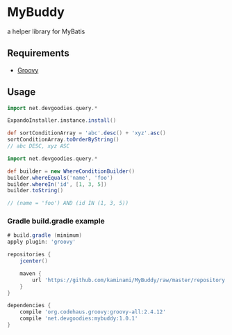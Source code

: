 # MyBuddy
a helper library for MyBatis

## Requirements

* [Groovy](http://groovy.codehaus.org/)

## Usage
```groovy
import net.devgoodies.query.*

ExpandoInstaller.instance.install()

def sortConditionArray = 'abc'.desc() + 'xyz'.asc()
sortConditionArray.toOrderByString() 
// abc DESC, xyz ASC
```

```groovy
import net.devgoodies.query.*

def builder = new WhereConditionBuilder()
builder.whereEquals('name', 'foo')
builder.whereIn('id', [1, 3, 5])
builder.toString() 

// (name = 'foo') AND (id IN (1, 3, 5))
```


### Gradle build.gradle example
```groovy
# build.gradle (minimum)
apply plugin: 'groovy'

repositories {
    jcenter()

    maven { 
        url 'https://github.com/kaminami/MyBuddy/raw/master/repository' 
    }
}

dependencies {
    compile 'org.codehaus.groovy:groovy-all:2.4.12'
    compile 'net.devgoodies:mybuddy:1.0.1'
}
```